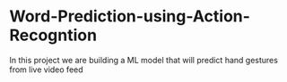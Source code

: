 # Word-Prediction-using-Action-Recogntion
In this project we are building a ML model that will predict hand gestures from live video feed
